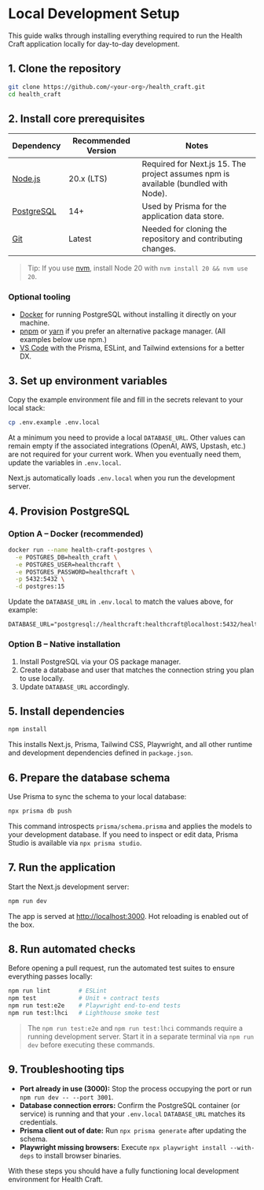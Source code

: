 # Local Development Setup

This guide walks through installing everything required to run the Health Craft application locally for day-to-day development.

## 1. Clone the repository

```bash
git clone https://github.com/<your-org>/health_craft.git
cd health_craft
```

## 2. Install core prerequisites

| Dependency | Recommended Version | Notes |
| --- | --- | --- |
| [Node.js](https://nodejs.org/en/download/package-manager) | 20.x (LTS) | Required for Next.js 15. The project assumes npm is available (bundled with Node). |
| [PostgreSQL](https://www.postgresql.org/download/) | 14+ | Used by Prisma for the application data store. |
| [Git](https://git-scm.com/downloads) | Latest | Needed for cloning the repository and contributing changes. |

> Tip: If you use [nvm](https://github.com/nvm-sh/nvm), install Node 20 with `nvm install 20 && nvm use 20`.

### Optional tooling

- [Docker](https://www.docker.com/) for running PostgreSQL without installing it directly on your machine.
- [pnpm](https://pnpm.io/) or [yarn](https://yarnpkg.com/) if you prefer an alternative package manager. (All examples below use npm.)
- [VS Code](https://code.visualstudio.com/) with the Prisma, ESLint, and Tailwind extensions for a better DX.

## 3. Set up environment variables

Copy the example environment file and fill in the secrets relevant to your local stack:

```bash
cp .env.example .env.local
```

At a minimum you need to provide a local `DATABASE_URL`. Other values can remain empty if the associated integrations (OpenAI, AWS, Upstash, etc.) are not required for your current work. When you eventually need them, update the variables in `.env.local`.

Next.js automatically loads `.env.local` when you run the development server.

## 4. Provision PostgreSQL

### Option A – Docker (recommended)

```bash
docker run --name health-craft-postgres \
  -e POSTGRES_DB=health_craft \
  -e POSTGRES_USER=healthcraft \
  -e POSTGRES_PASSWORD=healthcraft \
  -p 5432:5432 \
  -d postgres:15
```

Update the `DATABASE_URL` in `.env.local` to match the values above, for example:

```
DATABASE_URL="postgresql://healthcraft:healthcraft@localhost:5432/health_craft"
```

### Option B – Native installation

1. Install PostgreSQL via your OS package manager.
2. Create a database and user that matches the connection string you plan to use locally.
3. Update `DATABASE_URL` accordingly.

## 5. Install dependencies

```bash
npm install
```

This installs Next.js, Prisma, Tailwind CSS, Playwright, and all other runtime and development dependencies defined in `package.json`.

## 6. Prepare the database schema

Use Prisma to sync the schema to your local database:

```bash
npx prisma db push
```

This command introspects `prisma/schema.prisma` and applies the models to your development database. If you need to inspect or edit data, Prisma Studio is available via `npx prisma studio`.

## 7. Run the application

Start the Next.js development server:

```bash
npm run dev
```

The app is served at [http://localhost:3000](http://localhost:3000). Hot reloading is enabled out of the box.

## 8. Run automated checks

Before opening a pull request, run the automated test suites to ensure everything passes locally:

```bash
npm run lint        # ESLint
npm test            # Unit + contract tests
npm run test:e2e    # Playwright end-to-end tests
npm run test:lhci   # Lighthouse smoke test
```

> The `npm run test:e2e` and `npm run test:lhci` commands require a running development server. Start it in a separate terminal via `npm run dev` before executing these commands.

## 9. Troubleshooting tips

- **Port already in use (3000):** Stop the process occupying the port or run `npm run dev -- --port 3001`.
- **Database connection errors:** Confirm the PostgreSQL container (or service) is running and that your `.env.local` `DATABASE_URL` matches its credentials.
- **Prisma client out of date:** Run `npx prisma generate` after updating the schema.
- **Playwright missing browsers:** Execute `npx playwright install --with-deps` to install browser binaries.

With these steps you should have a fully functioning local development environment for Health Craft.
